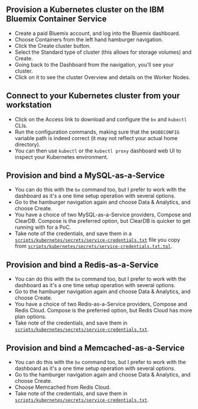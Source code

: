 ## Provision a Kubernetes cluster on the IBM Bluemix Container Service
- Create a paid Bluemix account, and log into the Bluemix dashboard.
- Choose Containers from the left hand hamburger navigation.
- Click the Create cluster button.
- Select the Standard type of cluster (this allows for storage volumes) and Create.
- Going back to the Dashboard from the navigation, you'll see your cluster.
- Click on it to see the cluster Overview and details on the Worker Nodes.

## Connect to your Kubernetes cluster from your workstation
- Click on the Access link to download and configure the `bx` and `kubectl` CLIs.
- Run the configuration commands, making sure that the `$KUBECONFIG` variable path is indeed correct (it may not reflect your actual home directory).
- You can then use `kubectl` or the `kubectl proxy` dashboard web UI to inspect your Kubernetes environment.

## Provision and bind a MySQL-as-a-Service
- You can do this with the `bx` command too, but I prefer to work with the dashboard as it's a one time setup operation with several options.
- Go to the hamburger navigation again and choose Data & Analytics, and choose Create.
- You have a choice of two MySQL-as-a-Service providers, Compose and ClearDB. Compose is the preferred option, but ClearDB is quicker to get running with for a PoC.
- Take note of the credentials, and save them in a [`scripts/kubernetes/secrets/service-credentials.txt`](../scripts/kubernetes/secrets/service-credentials.txt) file you copy from [`scripts/kubernetes/secrets/service-credentials.txt.tpl`](../scripts/kubernetes/secrets/service-credentials.txt.tpl).

## Provision and bind a Redis-as-a-Service
- You can do this with the `bx` command too, but I prefer to work with the dashboard as it's a one time setup operation with several options.
- Go to the hamburger navigation again and choose Data & Analytics, and choose Create.
- You have a choice of two Redis-as-a-Service providers, Compose and Redis Cloud. Compose is the preferred option, but Redis Cloud has more plan options.
- Take note of the credentials, and save them in [`scripts/kubernetes/secrets/service-credentials.txt`](../scripts/kubernetes/secrets/service-credentials.txt).

## Provision and bind a Memcached-as-a-Service
- You can do this with the `bx` command too, but I prefer to work with the dashboard as it's a one time setup operation with several options.
- Go to the hamburger navigation again and choose Data & Analytics, and choose Create.
- Choose Memcached from Redis Cloud.
- Take note of the credentials, and save them in [`scripts/kubernetes/secrets/service-credentials.txt`](../scripts/kubernetes/secrets/service-credentials.txt).
